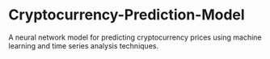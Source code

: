 # Cryptocurrency-Prediction-Model
A neural network model for predicting cryptocurrency prices using machine learning and time series analysis techniques. 
